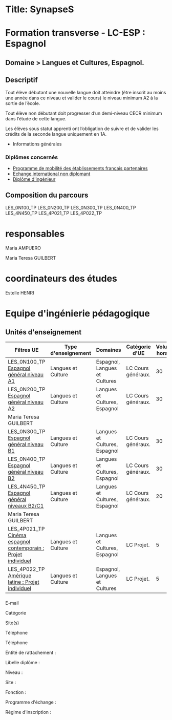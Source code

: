 # Title: SynapseS

#  [ ](/catalogue/2024-2025) Formation transverse \- LC-ESP : Espagnol

## Domaine > Langues et Cultures, Espagnol.

## Descriptif

Tout élève débutant une nouvelle langue doit atteindre (être inscrit au moins
une année dans ce niveau et valider le cours) le niveau minimum A2 à la sortie
de l’école.

Tout élève non débutant doit progresser d’un demi-niveau CECR minimum dans
l’étude de cette langue.

Les élèves sous statut apprenti ont l’obligation de suivre et de valider les
crédits de la seconde langue uniquement en 1A.

  * Informations générales

### Diplômes concernés

  * [Programme de mobilité des établissements français partenaires](/catalogue/2024-2025/diplome/2063/PEF-programme-de-mobilite-des-etablissements-francais-partenaires)
  * [Echange international non diplomant](/catalogue/2024-2025/diplome/1/PEI-echange-international-non-diplomant)
  * [Diplôme d'ingénieur](/catalogue/2024-2025/diplome/4/ING-diplome-d-ingenieur)

##  Composition du parcours

LES_0N100_TP LES_0N200_TP LES_0N300_TP LES_0N400_TP LES_4N450_TP LES_4P021_TP
LES_4P022_TP

# responsables

Maria AMPUERO

Maria Teresa GUILBERT

# coordinateurs des études

Estelle HENRI

# Equipe d'ingénierie pédagogique

##  Unités d'enseignement

Filtres  UE | Type d'enseignement | Domaines | Catégorie d'UE | Volume horaire | Responsables | Site pédagogique  
---|---|---|---|---|---|---  
LES_0N100_TP [Espagnol général niveau A1](/catalogue/2024-2025/ue/2524/LES-0N100-TP-espagnol-general-niveau-a1?from=P5058 "Espagnol général niveau A1") | Langues et Culture | Espagnol, Langues et Cultures | LC Cours généraux. | 30 | Maria AMPUERO |   
LES_0N200_TP [Espagnol général niveau A2](/catalogue/2024-2025/ue/2525/LES-0N200-TP-espagnol-general-niveau-a2?from=P5058 "Espagnol général niveau A2") | Langues et Culture | Langues et Cultures, Espagnol | LC Cours généraux. | 30 | Maria AMPUERO,  
Maria Teresa GUILBERT |   
LES_0N300_TP [Espagnol général niveau B1](/catalogue/2024-2025/ue/2526/LES-0N300-TP-espagnol-general-niveau-b1?from=P5058 "Espagnol général niveau B1") | Langues et Culture | Langues et Cultures, Espagnol | LC Cours généraux. | 30 | Maria AMPUERO |   
LES_0N400_TP [Espagnol général niveau B2](/catalogue/2024-2025/ue/2527/LES-0N400-TP-espagnol-general-niveau-b2?from=P5058 "Espagnol général niveau B2") | Langues et Culture | Langues et Cultures, Espagnol | LC Cours généraux. | 30 | Maria AMPUERO |   
LES_4N450_TP [Espagnol général niveaux B2/C1](/catalogue/2024-2025/ue/1250/LES-4N450-TP-espagnol-general-niveaux-b2-c1?from=P5058 "Espagnol général niveaux B2/C1") | Langues et Culture | Langues et Cultures, Espagnol | LC Cours généraux. | 20 | Maria AMPUERO,  
Maria Teresa GUILBERT |   
LES_4P021_TP [Cinéma espagnol contemporain : Projet individuel](/catalogue/2024-2025/ue/886/LES-4P021-TP-cinema-espagnol-contemporain-projet-individuel?from=P5058 "Cinéma espagnol contemporain : Projet individuel") | Langues et Culture | Langues et Cultures, Espagnol | LC Projet. | 5 | Maria Teresa GUILBERT |   
LES_4P022_TP [Amérique latine : Projet individuel](/catalogue/2024-2025/ue/885/LES-4P022-TP-amerique-latine-projet-individuel?from=P5058 "Amérique latine : Projet individuel") | Langues et Culture | Espagnol, Langues et Cultures | LC Projet. | 5 | Maria AMPUERO |  [ ](https://ecampus.paris-saclay.fr/course/view.php?id=9467)  
  
###

E-mail

Catégorie

Site(s)

Téléphone

Téléphone

Entité de rattachement :

Libelle diplôme :

Niveau :

Site :

Fonction :

Programme d'échange :

Régime d'inscription :

